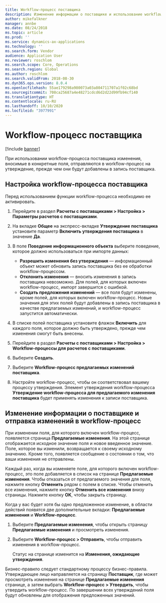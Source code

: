 ```yaml
---
title: Workflow-процесс поставщика
description: Изменение информации о поставщике и использование workflow-процесса для ее утверждения.
author: mikefalkner
manager: annbe
ms.date: 08/24/2018
ms.topic: article
ms.prod: ''
ms.service: dynamics-ax-applications
ms.technology: ''
ms.search.form: Vendor
audience: Application User
ms.reviewer: roschlom
ms.search.scope: Core, Operations
ms.search.region: Global
ms.author: roschlom
ms.search.validFrom: 2018-08-30
ms.dyn365.ops.version: 8.0.4
ms.openlocfilehash: 55ae179298a980073a03a804711707a1f02c68bd
ms.sourcegitcommit: 708ca25687a4e48271cdcd6d2d22d99fb94cf140
ms.translationtype: HT
ms.contentlocale: ru-RU
ms.lasthandoff: 10/10/2020
ms.locfileid: "3977991"
---
```

# <a name="vendor-workflow"></a>Workflow-процесс поставщика

[!include [banner](../includes/banner.md)]

При использовании workflow-процесса поставщика изменения, вносимые в конкретные поля, отправляются в workflow-процесс на утверждение, прежде чем они будут добавлены в запись поставщика.

## <a name="set-up-the-vendor-workflow"></a>Настройка workflow-процесса поставщика

Перед использованием функции workflow-процесса необходимо ее активировать.

1. Перейдите в раздел **Расчеты с поставщиками \> Настройка \> Параметры расчетов с поставщиками**.
2. На вкладке **Общее** на экспресс-вкладке **Утверждение поставщика** установите параметр **Включить утверждения поставщика** в значение **Да**.
3. В поле **Поведение информационного объекта** выберите поведение, которое должно использоваться при импорте данных:

    - **Разрешить изменения без утверждения** — информационный объект может обновить запись поставщика без ее обработки workflow-процессом.
    - **Отклонить изменения** — вносить изменения в запись поставщика невозможно. Для полей, для которых включен workflow-процесс, импорт завершится с ошибкой.
    - **Создать предложения изменений** — все поля будут изменены, кроме полей, для которых включен workflow-процесс. Новые значения для этих полей будут добавлены в запись поставщика в качестве предлагаемых изменений, и workflow-процесс запустится автоматически.

4. В списке полей поставщика установите флажок **Включить** для каждого поля, которое должно быть утверждено, прежде чем изменения смогут быть внесены.
5. Перейдите в раздел **Расчеты с поставщиками \> Настройка \> Workflow-процессы для расчетов с поставщиками**.
6. Выберите **Создать**.
7. Выберите **Workflow-процесс предлагаемых изменений поставщика**. 
8. Настройте workflow-процесс, чтобы он соответствовал вашему процессу утверждения. Элемент утверждения workflow-процесса **Утверждение workflow-процесса для предлагаемого изменения поставщика** будет применять изменения к записи поставщика.

## <a name="change-vendor-information-and-submit-the-changes-to-the-workflow"></a>Изменение информации о поставщике и отправка изменений в workflow-процесс

При изменении поля, для которого включен workflow-процесс, появляется страница **Предлагаемые изменения**. На этой странице отображается исходное значение поля и новое введенное значение. Поле, которое вы изменили, возвращается к своему исходному значению. Кроме того, появляется сообщение о состоянии о том, что ваши изменения не отправлены. 

Каждый раз, когда вы изменяете поле, для которого включен workflow-процесс, это поле добавляется в список на странице **Предлагаемые изменения**. Чтобы отказаться от предлагаемого значения для поля, нажмите кнопку **Отменить** рядом с полем в списке. Чтобы отменить все изменения, нажмите кнопку **Отменить все изменения** внизу страницы. Нажмите кнопку **OK**, чтобы закрыть страницу.

Когда у вас будет хотя бы одно предложенное изменение, в области действий появятся две дополнительные вкладки: **Предлагаемые изменения** и **Workflow-процесс**.

1. Выберите **Предлагаемые изменения**, чтобы открыть страницу **Предлагаемые изменения** и просмотреть изменения.
2. Выберите **Workflow-процесс \> Отправить**, чтобы отправить изменения в workflow-процесс.

    Статус на странице изменится на **Изменения, ожидающие утверждения**.

Бизнес-правило следует стандартному процессу бизнес-правила. Утверждающее лицо направляется на страницу **Поставщик**, где может просмотреть изменения на странице **Предлагаемые изменения** странице, а затем выбрать **Workflow-процесс \> Утвердить**, чтобы утвердить workflow-процесс. По завершении всех утверждений поля будут обновлены для отображения предложенных значений.
